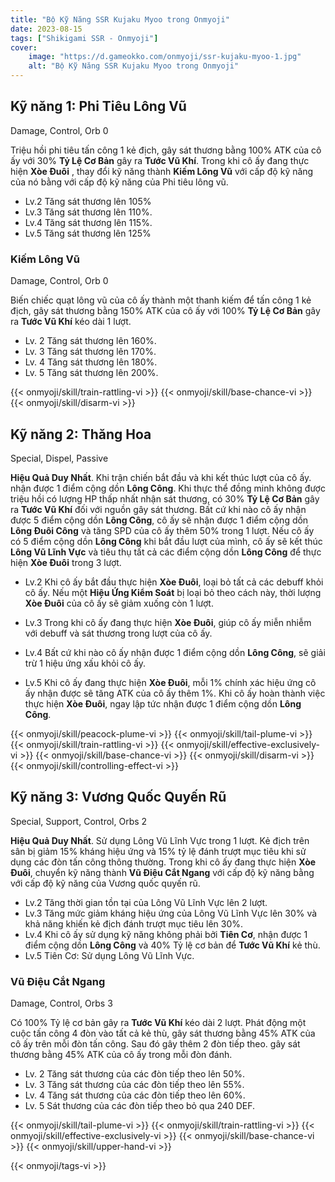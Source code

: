 ```yaml
---
title: "Bộ Kỹ Năng SSR Kujaku Myoo trong Onmyoji"
date: 2023-08-15  
tags: ["Shikigami SSR - Onmyoji"]
cover:
    image: "https://d.gameokko.com/onmyoji/ssr-kujaku-myoo-1.jpg" 
    alt: "Bộ Kỹ Năng SSR Kujaku Myoo trong Onmyoji"  
---
```


## Kỹ năng 1: Phi Tiêu Lông Vũ
Damage, Control, Orb 0

Triệu hồi phi tiêu tấn công 1 kẻ địch, gây sát thương bằng 100% ATK của cô ấy với 30% **Tỷ Lệ Cơ Bản** gây ra **Tước Vũ Khí**. Trong khi cô ấy đang thực hiện **Xòe Đuôi** , thay đổi kỹ năng thành **Kiếm Lông Vũ** với cấp độ kỹ năng của nó bằng với cấp độ kỹ năng của Phi tiêu lông vũ.

- Lv.2 Tăng sát thương lên 105%
- Lv.3 Tăng sát thương lên 110%.
- Lv.4 Tăng sát thương lên 115%.
- Lv.5 Tăng sát thương lên 125%

### Kiếm Lông Vũ
Damage, Control, Orb 0

Biến chiếc quạt lông vũ của cô ấy thành một thanh kiếm để tấn công 1 kẻ địch, gây sát thương bằng 150% ATK của cô ấy với 100% **Tỷ Lệ Cơ Bản** gây ra **Tước Vũ Khí** kéo dài 1 lượt.

- Lv. 2 Tăng sát thương lên 160%.
- Lv. 3 Tăng sát thương lên 170%.
- Lv. 4 Tăng sát thương lên 180%.
- Lv. 5 Tăng sát thương lên 200%.

{{< onmyoji/skill/train-rattling-vi >}}
{{< onmyoji/skill/base-chance-vi >}}
{{< onmyoji/skill/disarm-vi >}}

## Kỹ năng 2: Thăng Hoa
Special, Dispel, Passive

**Hiệu Quả Duy Nhất**. Khi trận chiến bắt đầu và khi kết thúc lượt của cô ấy. nhận được 1 điểm cộng dồn **Lông Công**. Khi thực thể đồng minh không được triệu hồi có lượng HP thấp nhất nhận sát thương, có 30% **Tỷ Lệ Cơ Bản** gây ra **Tước Vũ Khí** đối với nguồn gây sát thương. Bất cứ khi nào cô ấy nhận được 5 điểm cộng dồn **Lông Công**, cô ấy sẽ nhận được 1 điểm cộng dồn **Lông Đuôi Công** và tăng SPD của cô ấy thêm 50% trong 1 lượt. Nếu cô ấy có 5 điểm cộng dồn **Lông Công** khi bắt đầu lượt của mình, cô ấy sẽ kết thúc **Lông Vũ Lĩnh Vực** và tiêu thụ tất cả các điểm cộng dồn **Lông Công** để thực hiện **Xòe Đuôi** trong 3 lượt.

 
- Lv.2 Khi cô ấy bắt đầu thực hiện **Xòe Đuôi**, loại bỏ tất cả các debuff khỏi cô ấy. Nếu một **Hiệu Ứng Kiểm Soát** bị loại bỏ theo cách này, thời lượng **Xòe Đuôi** của cô ấy sẽ giảm xuống còn 1 lượt.

- Lv.3 Trong khi cô ấy đang thực hiện **Xòe Đuôi**, giúp cô ấy miễn nhiễm với debuff và sát thương trong lượt của cô ấy.
- Lv.4 Bất cứ khi nào cô ấy nhận được 1 điểm cộng dồn **Lông Công**, sẽ giải trừ 1 hiệu ứng xấu khỏi cô ấy.
- Lv.5 Khi cô ấy đang thực hiện **Xòe Đuôi**, mỗi 1% chính xác hiệu ứng cô ấy nhận được sẽ tăng ATK của cô ấy thêm 1%. Khi cô ấy hoàn thành việc thực hiện **Xòe Đuôi**, ngay lập tức nhận được 1 điểm cộng dồn **Lông Công**. 

{{< onmyoji/skill/peacock-plume-vi >}}
{{< onmyoji/skill/tail-plume-vi >}} 
{{< onmyoji/skill/train-rattling-vi >}}
{{< onmyoji/skill/effective-exclusively-vi >}}
{{< onmyoji/skill/base-chance-vi >}}
{{< onmyoji/skill/disarm-vi >}}
{{< onmyoji/skill/controlling-effect-vi >}}

## Kỹ năng 3: Vương Quốc Quyến Rũ
Special, Support, Control, Orbs 2

**Hiệu Quả Duy Nhất**. Sử dụng Lông Vũ Lĩnh Vực trong 1 lượt. Kẻ địch trên sân bị giảm 15% kháng hiệu ứng và 15% tỷ lệ đánh trượt mục tiêu khi sử dụng các đòn tấn công thông thường. Trong khi cô ấy đang thực hiện **Xòe Đuôi**, chuyển kỹ năng thành **Vũ Điệu Cắt Ngang** với cấp độ kỹ năng bằng với cấp độ kỹ năng của Vương quốc quyến rũ.

- Lv.2 Tăng thời gian tồn tại của Lông Vũ Lĩnh Vực lên 2 lượt.
- Lv.3 Tăng mức giảm kháng hiệu ứng của Lông Vũ Lĩnh Vực lên 30% và khả năng khiến kẻ địch đánh trượt mục tiêu lên 30%.
- Lv.4 Khi cô ấy sử dụng kỹ năng không phải bởi **Tiên Cơ**, nhận được 1 điểm cộng dồn **Lông Công** và 40% Tỷ lệ cơ bản để **Tước Vũ Khí** kẻ thù. 
- Lv.5 Tiên Cơ: Sử dụng Lông Vũ Lĩnh Vực.
 
### Vũ Điệu Cắt Ngang
Damage, Control, Orbs 3

Có 100% Tỷ lệ cơ bản gây ra **Tước Vũ Khí** kéo dài 2 lượt. Phát động một cuộc tấn công 4 đòn vào tất cả kẻ thù, gây sát thương bằng 45% ATK của cô ấy trên mỗi đòn tấn công. Sau đó gây thêm 2 đòn tiếp theo. gây sát thương bằng 45% ATK của cô ấy trong mỗi đòn đánh. 

- Lv. 2 Tăng sát thương của các đòn tiếp theo lên 50%.
- Lv. 3 Tăng sát thương của các đòn tiếp theo lên 55%.
- Lv. 4 Tăng sát thương của các đòn tiếp theo lên 60%.
- Lv. 5 Sát thương của các đòn tiếp theo bỏ qua 240 DEF.

{{< onmyoji/skill/tail-plume-vi >}} 
{{< onmyoji/skill/train-rattling-vi >}}
{{< onmyoji/skill/effective-exclusively-vi >}}
{{< onmyoji/skill/base-chance-vi >}}
{{< onmyoji/skill/upper-hand-vi >}} 

{{< onmyoji/tags-vi >}}